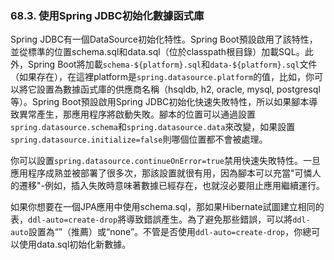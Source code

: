 ### 68.3. 使用Spring JDBC初始化數據函式庫

Spring JDBC有一個DataSource初始化特性。Spring Boot預設啟用了該特性，並從標準的位置schema.sql和data.sql（位於classpath根目錄）加載SQL。此外，Spring Boot將加載`schema-${platform}.sql`和`data-${platform}.sql`文件（如果存在），在這裡platform是`spring.datasource.platform`的值，比如，你可以將它設置為數據函式庫的供應商名稱（hsqldb, h2, oracle, mysql, postgresql等）。Spring Boot預設啟用Spring JDBC初始化快速失敗特性，所以如果腳本導致異常產生，那應用程序將啟動失敗。腳本的位置可以通過設置`spring.datasource.schema`和`spring.datasource.data`來改變，如果設置`spring.datasource.initialize=false`則哪個位置都不會被處理。

你可以設置`spring.datasource.continueOnError=true`禁用快速失敗特性。一旦應用程序成熟並被部署了很多次，那該設置就很有用，因為腳本可以充當"可憐人的遷移"-例如，插入失敗時意味著數據已經存在，也就沒必要阻止應用繼續運行。

如果你想要在一個JPA應用中使用schema.sql，那如果Hibernate試圖建立相同的表，`ddl-auto=create-drop`將導致錯誤產生。為了避免那些錯誤，可以將`ddl-auto`設置為“”（推薦）或“none”。不管是否使用`ddl-auto=create-drop`，你總可以使用data.sql初始化新數據。
